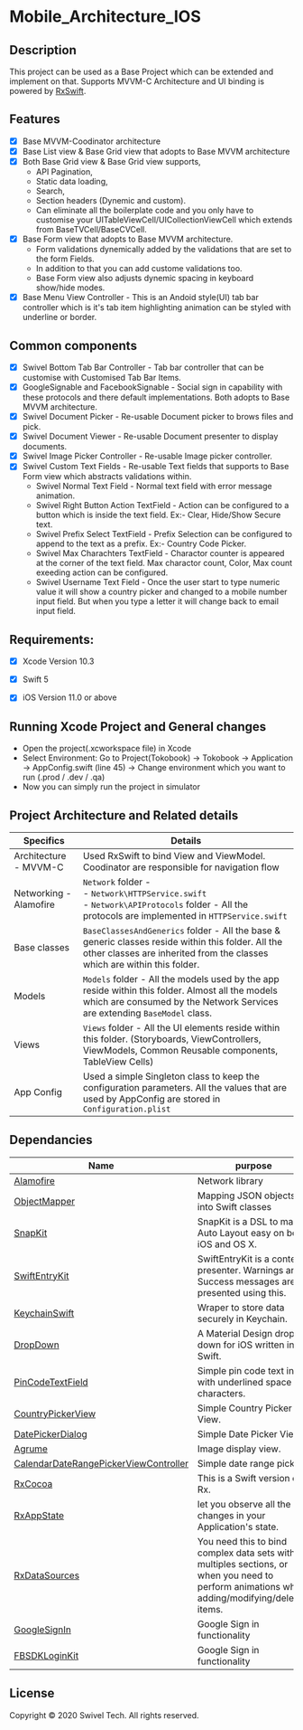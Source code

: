 # Mobile_Architecture_IOS


## Description
This project can be used as a Base Project which can be extended and implement on that. Supports MVVM-C Architecture and UI binding is powered by [RxSwift](https://github.com/ReactiveX/RxSwift).


## Features
- [x] Base MVVM-Coodinator architecture
- [x] Base List view & Base Grid view that adopts to Base MVVM architecture
- [x] Both Base Grid view & Base Grid view supports,
  - API Pagination,
  - Static data loading,
  - Search,
  - Section headers (Dynemic and custom).
  - Can eliminate all the boilerplate code and you only have to customise your UITableViewCell/UICollectionViewCell which extends from BaseTVCell/BaseCVCell.
- [x] Base Form view that adopts to Base MVVM architecture.
  - Form validations dynemically added by the validations that are set to the form Fields.
  - In addition to that you can add custome validations too.
  - Base Form view also adjusts dynemic spacing in keyboard show/hide modes.
- [x] Base Menu View Controller - This is an Andoid style(UI) tab bar controller which is it's tab item highlighting animation can be styled with underline or border.

## Common components
- [x] Swivel Bottom Tab Bar Controller - Tab bar controller that can be customise with Customised Tab Bar Items.
- [x] GoogleSignable and FacebookSignable - Social sign in capability with these protocols and there default implementations. Both adopts to Base MVVM architecture.
- [x] Swivel Document Picker - Re-usable Document picker to brows files and pick.
- [x] Swivel Document Viewer - Re-usable Document presenter to display documents.
- [x] Swivel Image Picker Controller - Re-usable Image picker controller.
- [x] Swivel Custom Text Fields - Re-usable Text fields that supports to Base Form view which abstracts validations within.
  - Swivel Normal Text Field - Normal text field with error message animation.
  - Swivel Right Button Action TextField - Action can be configured to a button which is inside the text field. Ex:- Clear, Hide/Show Secure text.
  - Swivel Prefix Select TextField - Prefix Selection can be configured to append to the text as a prefix. Ex:- Country Code Picker.
  - Swivel Max Charachters TextField - Charactor counter is appeared at the corner of the text field. Max charactor count, Color, Max count exeeding action can be configured.
  - Swivel Username Text Field - Once the user start to type numeric value it will show a country picker and changed to a mobile number input field. But when you type a letter it will change back to email input field.


## Requirements:
- [x] Xcode Version 10.3
- [x] Swift 5
- [x] iOS Version 11.0 or above


 ## Running Xcode Project and General changes
 - Open the project(.xcworkspace file) in Xcode
 - Select Environment: Go to Project(Tokobook) -> Tokobook -> Application -> AppConfig.swift (line 45) -> Change environment which you want to run (.prod / .dev / .qa)
 - Now you can simply run the project in simulator
  
  
## Project Architecture and Related details

Specifics                 | Details
--------------------------|------------------------------------------------------------------------
| Architecture - MVVM-C   | Used RxSwift to bind View and ViewModel. Coodinator are responsible for navigation flow
| Networking - Alamofire  | `Network` folder -<br/>- `Network\HTTPService.swift` <br/>- `Network\APIProtocols` folder - All the protocols are implemented in `HTTPService.swift` <br/>
| Base classes            | `BaseClassesAndGenerics` folder - All the base & generic classes reside within this folder. All the other classes are inherited from the classes which are within this folder.
| Models                  | `Models` folder - All the models used by the app reside within this folder. Almost all the models which are consumed by the Network Services are extending `BaseModel` class.
| Views                   | `Views` folder - All the UI elements reside within this folder. (Storyboards, ViewControllers, ViewModels, Common Reusable components, TableView Cells)
| App Config         	    | Used a simple Singleton class to keep the configuration parameters. All the values that are used by AppConfig are stored in `Configuration.plist`


## Dependancies

Name                          | purpose
--------------------------    | -----------------------------------------------------
[Alamofire](https://github.com/Alamofire/Alamofire) | Network library
[ObjectMapper](https://github.com/tristanhimmelman/ObjectMapper) | Mapping JSON objects into Swift classes
[SnapKit](https://github.com/SnapKit/SnapKit) | SnapKit is a DSL to make Auto Layout easy on both iOS and OS X.
[SwiftEntryKit](https://github.com/huri000/SwiftEntryKit) | SwiftEntryKit is a content presenter. Warnings and Success messages are presented using this.
[KeychainSwift](https://github.com/evgenyneu/keychain-swift) | Wraper to store data securely in Keychain.
[DropDown](https://github.com/AssistoLab/DropDown) | A Material Design drop down for iOS written in Swift.
[PinCodeTextField](https://github.com/tkach/PinCodeTextField) | Simple pin code text input with underlined space for characters.
[CountryPickerView](https://github.com/kizitonwose/CountryPickerView) | Simple Country Picker View.
[DatePickerDialog](https://github.com/squimer/DatePickerDialog-iOS-Swift) | Simple Date Picker View.
[Agrume](https://github.com/JanGorman/Agrume) | Image display view.
[CalendarDateRangePickerViewController](https://github.com/miraan/CalendarDateRangePickerViewController) | Simple date range picker.
[RxCocoa](https://github.com/ReactiveX/RxSwift) | This is a Swift version of Rx.
[RxAppState](https://github.com/pixeldock/RxAppState) | let you observe all the changes in your Application's state.
[RxDataSources](https://github.com/RxSwiftCommunity/RxDataSources) | You need this to bind complex data sets with multiples sections, or when you need to perform animations when adding/modifying/deleting items.
[GoogleSignIn](https://developers.google.com/identity/sign-in/ios/start-integrating) | Google Sign in functionality
[FBSDKLoginKit](https://developers.facebook.com/docs/facebook-login/ios/) | Google Sign in functionality

## License

Copyright © 2020 Swivel Tech. All rights reserved.
